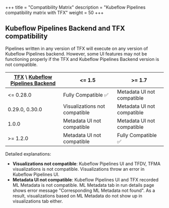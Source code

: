 +++
title = "Compatibility Matrix"
description = "Kubeflow Pipelines compatibility matrix with TFX"
weight = 50
+++

## Kubeflow Pipelines Backend and TFX compatibility

Pipelines written in any version of TFX will execute on any version of Kubeflow Pipelines backend. However, some UI features may not be functioning properly if the TFX and Kubeflow Pipelines Backend version is not compatible.

| [TFX](https://github.com/tensorflow/tfx/releases) \ [Kubeflow Pipelines Backend](https://github.com/kubeflow/pipelines/releases) | <= 1.5 | >= 1.7 |
|  ------  | ----  | ---- |
| <= 0.28.0 | Fully Compatible  ✅ | Metadata UI not compatible |
| 0.29.0, 0.30.0 | Visualizations not compatible | Metadata UI not compatible |
| 1.0.0  | Metadata UI not compatible | Metadata UI not compatible |
| >= 1.2.0  | Metadata UI not compatible | Fully Compatible  ✅ |

Detailed explanations:

* **Visualizations not compatible**: Kubeflow Pipelines UI and TFDV, TFMA visualizations is not compatible. Visualizations throw an error in Kubeflow Pipelines UI.
* **Metadata UI not compatible**: Kubeflow Pipelines UI and TFX recorded ML Metadata is not compatible. ML Metadata tab in run details page shows error message "Corresponding ML Metadata not found". As a result, visualizations based on ML Metadata do not show up in visualizations tab either.

<!--
Issues that caused the incompatibilities:
* TFX 1.0.0+
	* https://github.com/kubeflow/pipelines/issues/6138#issuecomment-898190223
	* https://github.com/kubeflow/pipelines/issues/6138#issuecomment-899917056
* TFX 0.29.0 https://github.com/tensorflow/tfx/issues/3933
-->
